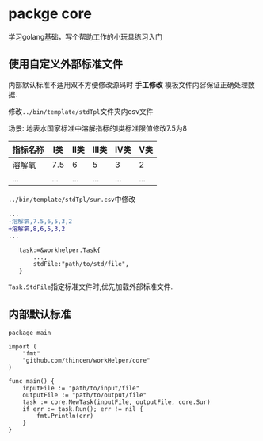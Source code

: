 # packge core

学习golang基础，写个帮助工作的小玩具练习入门

## 使用自定义外部标准文件

内部默认标准不适用双不方便修改源码时 **手工修改** 模板文件内容保证正确处理数据.

修改`../bin/template/stdTpl`文件夹内csv文件

场景: 地表水国家标准中溶解指标的Ⅰ类标准限值修改7.5为8

|指标名称|Ⅰ类|Ⅱ类|Ⅲ类|Ⅳ类|Ⅴ类|
|---|---|---|---|---|---|
|溶解氧|7.5|6|5|3|2|
|...|...|...|...|...|...|

`../bin/template/stdTpl/sur.csv`中修改

```diff
...
-溶解氧,7.5,6,5,3,2
+溶解氧,8,6,5,3,2
...
```

```golang
   task:=&workhelper.Task{
       ...,
       stdFile:"path/to/std/file",
   }
```

`Task.StdFile`指定标准文件时,优先加载外部标准文件.

## 内部默认标准

```golang
package main

import (
	"fmt"
	"github.com/thincen/workHelper/core"
)

func main() {
	inputFile := "path/to/input/file"
	outputFile := "path/to/output/file"
	task := core.NewTask(inputFile, outputFile, core.Sur)
	if err := task.Run(); err != nil {
		fmt.Println(err)
	}
}
```
